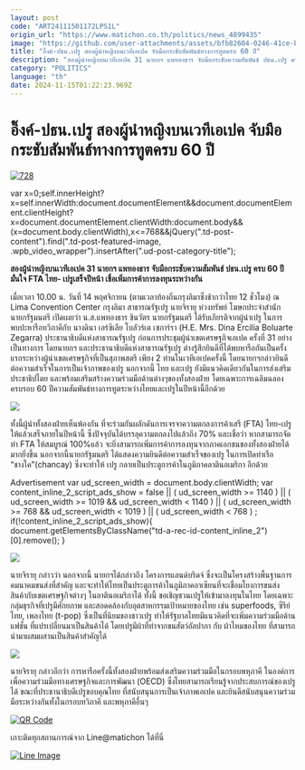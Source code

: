 ```yaml
---
layout: post
code: "ART24111501172LPS1L"
origin_url: "https://www.matichon.co.th/politics/news_4899435"
image: "https://github.com/user-attachments/assets/bfb82604-0246-41ce-b809-0ea1837c7d2a"
title: "อิ๊งค์-ปธน.เปรู สองผู้นำหญิงบนเวทีเอเปค จับมือกระชับสัมพันธ์ทางการทูตครบ 60 ปี"
description: "สองผู้นำหญิงบนเวทีเอเปค 31 นายกฯ แพทองธาร จับมือกระชับความสัมพันธ์ ปธน.เปรู ครบ 60 ปี มั่นใจ FTA ไทย- เปรูเสร็จปีหน้า เชื่อเพิ่มการค้าการลงทุนระหว่างกัน "
category: "POLITICS"
language: "th"
date: 2024-11-15T01:22:23.969Z
---
```


# อิ๊งค์-ปธน.เปรู สองผู้นำหญิงบนเวทีเอเปค จับมือกระชับสัมพันธ์ทางการทูตครบ 60 ปี

[![](https://www.matichon.co.th/wp-content/uploads/2024/11/728-188.jpg "728")](https://www.matichon.co.th/wp-content/uploads/2024/11/728-188.jpg)

var x=0;self.innerHeight?x=self.innerWidth:document.documentElement&&document.documentElement.clientHeight?x=document.documentElement.clientWidth:document.body&&(x=document.body.clientWidth),x<=768&&jQuery(".td-post-content").find(".td-post-featured-image, .wpb\_video\_wrapper").insertAfter(".ud-post-category-title");

**สองผู้นำหญิงบนเวทีเอเปค 31 นายกฯ แพทองธาร จับมือกระชับความสัมพันธ์ ปธน.เปรู ครบ 60 ปี มั่นใจ FTA ไทย- เปรูเสร็จปีหน้า เชื่อเพิ่มการค้าการลงทุนระหว่างกัน** 

เมื่อเวลา 10.00 น. วันที่ 14 พฤศจิกายน (ตามเวลาท้องถิ่นกรุงลิมาซึ่งช้ากว่าไทย 12 ชั่วโมง) ณ Lima Convention Center กรุงลิมา สาธารณรัฐเปรู นายจิรายุ ห่วงทรัพย์ โฆษกประจำสำนักนายกรัฐมนตรี เปิดเผยว่า น.ส.แพทองธาร ชินวัตร นายกรัฐมนตรี ได้รับเกียรติจากผู้นำเปรู ในการพบปะหารือทวิภาคีกับ นางดินา เอร์ซิเลีย โบลัวร์เต เซการ์รา (H.E. Mrs. Dina Ercilia Boluarte Zegarra) ประธานาธิบดีแห่งสาธารณรัฐเปรู ก่อนการประชุมผู้นำเขตเศรษฐกิจเอเปค ครั้งที่ 31 อย่างเป็นทางการ โดยนายกฯ และประธานาธิบดีแห่งสาธารณรัฐเปรู ต่างรู้สึกยินดีที่ได้พบหารือกันเป็นครั้งแรกระหว่างผู้นำเขตเศรษฐกิจที่เป็นสุภาพสตรี เพียง 2 ท่านในเวทีเอเปคครั้งนี้ โดยนายกฯกล่าวยินดีต่อความสำเร็จในการเป็นเจ้าภาพของเปรู นอกจากนี้ ไทย และเปรู ยังมีแนวคิดเดียวกันในการส่งเสริมประชาธิปไตย และพร้อมเสริมสร้างความร่วมมือด้านต่างๆของทั้งสองฝ่าย โดยเฉพาะการเฉลิมฉลองครบรอบ 60 ปีความสัมพันธ์ทางการทูตระหว่างไทยและเปรูในปีหน้านี้อีกด้วย

![](https://www.matichon.co.th/wp-content/uploads/2024/11/S__199516181_0-1024x683.jpg)

ทั้งนี้ผู้นำทั้งสองฝ่ายเห็นพ้องกัน ที่จะร่วมกันผลักดันการเจรจาความตกลงการค้าเสรี (FTA) ไทย-เปรู ให้แล้วเสร็จภายในปีหน้านี้ ซึ่งปัจจุบันได้บรรลุความตกลงไปแล้วถึง 70% และเชื่อว่า หากสามารถจัดทำ FTA ให้สมบูรณ์ 100%แล้ว จะยิ่งสามารถเพิ่มการค้าการลงทุนจากภาคเอกชนของทั้งสองฝ่ายได้มากยิ่งขึ้น นอกจากนี้นายกรัฐมนตรี ได้แสดงความยินดีต่อความสำเร็จของเปรู ในการเปิดท่าเรือ “ชางใค”(chancay) ซึ่งจะทำให้ เปรู กลายเป็นประตูการค้าในภูมิภาคลาตินอเมริกา อีกด้วย

Advertisement var ud\_screen\_width = document.body.clientWidth; var content\_inline\_2\_script\_ads\_show = false || ( ud\_screen\_width >= 1140 ) || ( ud\_screen\_width >= 1019 && ud\_screen\_width < 1140 ) || ( ud\_screen\_width >= 768 && ud\_screen\_width < 1019 ) || ( ud\_screen\_width < 768 ) ; if(!content\_inline\_2\_script\_ads\_show){ document.getElementsByClassName("td-a-rec-id-content\_inline\_2")\[0\].remove(); }

![](https://www.matichon.co.th/wp-content/uploads/2024/11/S__199516182-1024x683.jpg)

นายจิรายุ กล่าวว่า นอกจากนี้ นายกฯได้กล่าวถึง โครงการแลนด์บริดจ์ ซึ่งจะเป็นโครงสร้างพี้นฐานการคมนาคมขนส่งที่สำคัญ และจะทำให้ไทยเป็นประตูการค้าในภูมิภาคอาเซียนที่จะเชื่อมโยงการขนส่งสินค้ากับเขตเศรษฐกิจต่างๆ ในลาตินอเมริกาได้ ทั้งนี้ ขอเชิญชวนเปรูให้เข้ามาลงทุนในไทย โดยเฉพาะกลุ่มธุรกิจที่เปรูมีศักยภาพ และสอดคล้องกับอุตสาหกรรมเป้าหมายของไทย เช่น superfoods, ซีรีย์ไทย, เพลงไทย (t-pop) ซึ่งเป็นที่นิยมของชาวเปรู ทำให้รัฐบาลไทยมีแนวคิดที่จะเพิ่มความร่วมมือด้านแฟชั่น ที่แปรเปลี่ยนมาเป็นสินค้าได้ โดยเปรูมีผ้าที่ทำจากขนสัตว์อัลปากา กับ ผ้าไหมของไทย ที่สามารถนำมาผสมผสานเป็นสินค้าสำคัญได้

![](https://www.matichon.co.th/wp-content/uploads/2024/11/S__199516183-1024x684.jpg)

นายจิรายุ กล่าวอีกว่า การหารือครั้งนี้ทั้งสองฝ่ายพร้อมส่งเสริมความร่วมมือในกรอบพหุภาคี ในองค์การเพื่อความร่วมมือทางเศรษฐกิจและการพัฒนา (OECD) ซึ่งไทยสามารถเรียนรู้จากประสบการณ์ของเปรูได้ ขณะที่ประธานาธิบดีเปรูขอบคุณไทย ที่สนับสนุนการเป็นเจ้าภาพเอเปค และยินดีสนับสนุนความร่วมมือระหว่างกันทั้งในกรอบทวิภาคี และพหุภาคีอื่นๆ

[![QR Code](https://www.matichon.co.th/wp-content/uploads/2023/07/wob1371z.jpg)](https://lin.ee/ht0nDxX)

เกาะติดทุกสถานการณ์จาก Line@matichon ได้ที่นี่

[![Line Image](https://www.matichon.co.th/wp-content/uploads/2023/07/th.png)](https://lin.ee/ht0nDxX)